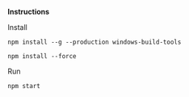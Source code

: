**Instructions**

Install

`npm install --g --production windows-build-tools`

`npm install --force`

Run

`npm start`
